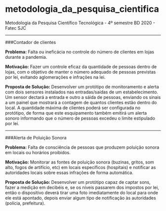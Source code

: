 # metodologia_da_pesquisa_cientifica
Metodologia da Pesquisa Científico Tecnológica - 4º semestre BD 2020 - Fatec SJC

---

###Contador de clientes

**Problema:**
Falta ou ineficácia no controle do número de clientes em lojas durante a pandemia.

**Motivação:**
Fazer um controle eficaz da quantidade de pessoas dentro de lojas, com o objetivo de manter o número adequado de pessoas previstas por lei, evitando aglomerações e infrações na lei.

**Proposta de Solução:**
Desenvolver um protótipo de monitoramento e alerta com dois sensores instalados nas entradas/saídas de um estabelecimento. Um sensor dectará a entrada e outro a sáida de pessoas, enviando os sinais a um painel que mostrará a contagem de quantos clientes estão dentro do local.
A quantidade máxima de clientes poderá ser configurada no protótipo, de forma que este esquipamento também emitirá um alerta sonoro informando que o número de pessoas excedeu o limite estipulado por lei.

---

###Alerta de Poluição Sonora

**Problema:**
Falta de consciência de pessoas que produzem poluição sonora em locais ou horários proibidos.

**Motivação:**
Monitorar as fontes de poluição sonora (buzinas, gritos, som alto, fogos de artifício, etc) em locais específicos (hospitais) e notificar as autoridades locais sobre essas infrações de forma automática.

**Proposta de Solução:**
Desenvolver um protótipo capaz de captar sons, fazer a medição em decibéis e, se os níveis passarem dos impostos por lei, então o dispositivo deverá tirar uma foto imediatamente do local para onde ele está apontado, depois enviar algum tipo de notificação às autoridades (polícia, prefeitura).
